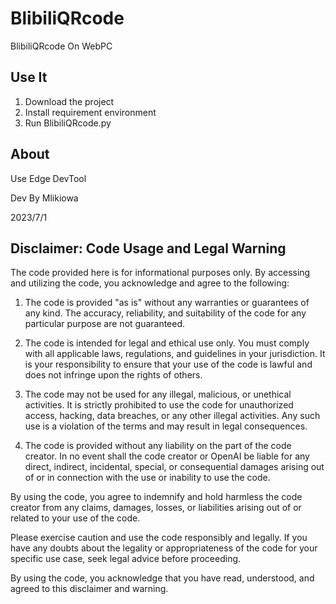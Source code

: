 # BlibiliQRcode
BlibiliQRcode On WebPC
## Use It
1. Download the project
2. Install requirement environment
3. Run BlibiliQRcode.py
## About
Use Edge DevTool

Dev By Mlikiowa

2023/7/1

## **Disclaimer: Code Usage and Legal Warning**

The code provided here is for informational purposes only. By accessing and utilizing the code, you acknowledge and agree to the following:

1. The code is provided "as is" without any warranties or guarantees of any kind. The accuracy, reliability, and suitability of the code for any particular purpose are not guaranteed.

2. The code is intended for legal and ethical use only. You must comply with all applicable laws, regulations, and guidelines in your jurisdiction. It is your responsibility to ensure that your use of the code is lawful and does not infringe upon the rights of others.

3. The code may not be used for any illegal, malicious, or unethical activities. It is strictly prohibited to use the code for unauthorized access, hacking, data breaches, or any other illegal activities. Any such use is a violation of the terms and may result in legal consequences.

4. The code is provided without any liability on the part of the code creator. In no event shall the code creator or OpenAI be liable for any direct, indirect, incidental, special, or consequential damages arising out of or in connection with the use or inability to use the code.

By using the code, you agree to indemnify and hold harmless the code creator from any claims, damages, losses, or liabilities arising out of or related to your use of the code.

Please exercise caution and use the code responsibly and legally. If you have any doubts about the legality or appropriateness of the code for your specific use case, seek legal advice before proceeding.

By using the code, you acknowledge that you have read, understood, and agreed to this disclaimer and warning.
